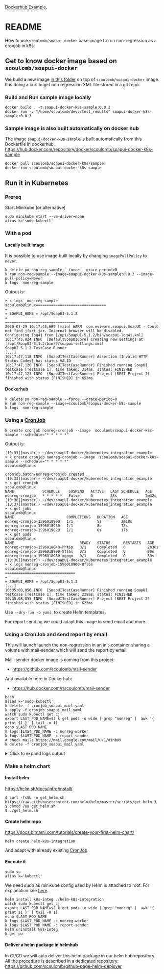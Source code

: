 [Dockerhub Example](https://hub.docker.com/r/scoulomb/soapui-docker-k8s-sample).

# README

How to use `scoulomb/soapui-docker` base image to run non-regression as a cronjob in k8s.


## Get to know docker image based on `scoulomb/soapui-docker`  

We build a new image [in this folder](./Dockerfile) on top of `scoulomb/soapui-docker` image.
It is doing a curl to get non regression XML file stored in a git repo. 

### Build and Run sample image locally

````shell script
docker build . -t soapui-docker-k8s-sample:0.0.3
docker run -v "/home/scoulomb/dev:/test_results" soapui-docker-k8s-sample:0.0.3 
````

### Sample image is also built automatically on docker hub 

The image `soapui-docker-k8s-sample` is built automatically from this Dockerfile in dockerhub.
https://hub.docker.com/repository/docker/scoulomb/soapui-docker-k8s-sample

<!--
sudo docker tag soapui-docker-k8s-sample scoulomb/soapui-docker-k8s-sample
docker login --username scoulomb
sudo docker push scoulomb/soapui-docker-k8s-sample

I had error: denied: requested access to the resource is denied

So use dockerhub build:
> https://hub.docker.com/repository/docker/scoulomb/soapui-docker-k8s-sample/builds/edit
Dockerfile location: Dockerfile
Build context: /kubernetes_integration_example
if error login/logout in UI
--> 

````shell script
docker pull scoulomb/soapui-docker-k8s-sample
docker run scoulomb/soapui-docker-k8s-sample
````

## Run it in Kubernetes

### Prereq

Start Minikube (or alternative)

````shell script
sudo minikube start --vm-driver=none
alias k='sudo kubectl'
````

### With a pod 

#### Locally built image
 
It is possible to use image built locally by changing `imagePullPolicy` to `never`.

````shell script
k delete po non-reg-sample --force --grace-period=0
k run non-reg-sample --image=soapui-docker-k8s-sample:0.0.3 --image-pull-policy=Never
k logs  non-reg-sample
````

<!--
I had made a stupid mistake here making me crazy:
`k run non-reg-sample run --image=soapui-docker-k8s-sample:0.0.3 --image-pull-policy=Never``
run twice, it was overriding the command
-->

Output is:

````shell script
➤ k logs  non-reg-sample                                                                                                                                                      scoulomb@linux================================
=
= SOAPUI_HOME = /opt/SoapUI-5.1.2
=
================================
2020-07-29 10:17:45,689 [main] WARN  com.eviware.soapui.SoapUI - Could not find jfxrt.jar. Internal browser will be disabled.
Configuring log4j from [/opt/SoapUI-5.1.2/bin/soapui-log4j.xml]
10:17:45,824 INFO  [DefaultSoapUICore] Creating new settings at [/opt/SoapUI-5.1.2/bin/?/soapui-settings.xml]
SoapUI 5.1.2 TestCase Runner
[...]
10:17:47,118 INFO  [SoapUITestCaseRunner] Assertion [Invalid HTTP Status Codes] has status VALID
10:17:47,120 INFO  [SoapUITestCaseRunner] Finished running SoapUI testcase [TestCase 1], time taken: 314ms, status: FINISHED
10:17:47,123 INFO  [SoapUITestCaseRunner] Project [REST Project 2] finished with status [FINISHED] in 653ms
````



#### Dockerhub

````shell script
k delete po non-reg-sample --force --grace-period=0
k run non-reg-sample --image=scoulomb/soapui-docker-k8s-sample
k logs  non-reg-sample
````

### Using a [CronJob](https://github.com/scoulomb/myk8s/blob/master/Master-Kubectl/1-kubectl-create-explained-ressource-derived-from-pod.md#create-a-cronjob)

````shell script
k create cronjob nonreg-cronjob --image  scoulomb/soapui-docker-k8s-sample --schedule="* * * * *"  
````

Output is:

````shell script
[10:33][master]⚡ ~/dev/soapUI-docker/kubernetes_integration_example
➤ k create cronjob nonreg-cronjob --image  scoulomb/soapui-docker-k8s-sample --schedule="* * * * *"                                                                           scoulomb@linux

cronjob.batch/nonreg-cronjob created
[10:33][master]⚡ ~/dev/soapUI-docker/kubernetes_integration_example
➤ k get cronjob                                                                                                                                                               scoulomb@linux
NAME             SCHEDULE    SUSPEND   ACTIVE   LAST SCHEDULE   AGE
nonreg-cronjob   * * * * *   False     0        28s             2m32s
[10:36][master]⚡ ~/dev/soapUI-docker/kubernetes_integration_example
[10:37][master]⚡ ~/dev/soapUI-docker/kubernetes_integration_example
➤ k get jobs                                                                                                                                                                  scoulomb@linux
NAME                        COMPLETIONS   DURATION   AGE
nonreg-cronjob-1596018900   1/1           5s         2m18s
nonreg-cronjob-1596018960   1/1           8s         78s
nonreg-cronjob-1596019020   1/1           6s         17s
➤ k get pods                                                                                                                                                                  scoulomb@linux
NAME                              READY   STATUS      RESTARTS   AGE
nonreg-cronjob-1596018840-hht6p   0/1     Completed   0          2m30s
nonreg-cronjob-1596018900-8fl6s   0/1     Completed   0          90s
nonreg-cronjob-1596018960-xgpgn   0/1     Completed   0          30s
[10:36][master]⚡ ~/dev/soapUI-docker/kubernetes_integration_example
➤ k logs nonreg-cronjob-1596018900-8fl6s                                                                                                                                      scoulomb@linux
================================
=
= SOAPUI_HOME = /opt/SoapUI-5.1.2
[...]
10:35:08,850 INFO  [SoapUITestCaseRunner] Finished running SoapUI testcase [TestCase 1], time taken: 239ms, status: FINISHED
10:35:08,855 INFO  [SoapUITestCaseRunner] Project [REST Project 2] finished with status [FINISHED] in 623ms
````

Use `--dry-run -o yaml`, to create Helm templates.
 
For report sending we could adapt this image to send email and more.

<!--
I am not sure using fluentd logger to access report would work as job is ephemeral
https://github.com/scoulomb/myk8s/blob/6e6de11afe4fd78b761d785ecab80de021b7814e/Volumes/fluentd-tutorial.md
-->



### Using a CronJob and send report by email

This will launch launch the non-regression in an init-container sharing a volume with mail-sender which will send the report by email.

Mail-sender docker image is coming from this project: 
- https://github.com/scoulomb/mail-sender

And available here in Dockerhub:
- https://hub.docker.com/r/scoulomb/mail-sender

````shell script
bash 
alias k='sudo kubectl'
k delete -f cronjob_soapui_mail.yaml
k apply -f cronjob_soapui_mail.yaml
watch sudo kubectl get cj
export LAST_POD_NAME=$( k get pods -o wide | grep "nonreg" |  awk '{ print $1 }' | tail -n 1)
echo $LAST_POD_NAME
k logs $LAST_POD_NAME -c nonreg-worker
k logs $LAST_POD_NAME -c report-sender
# check mail: https://mail.google.com/mail/u/1/#inbox
k delete -f cronjob_soapui_mail.yaml
````

<details>
  <summary>Click to expand logs output</summary>

````shell script
[vagrant@archlinux kubernetes_integration_example]$ k logs $LAST_POD_NAME -c nonreg-worker
================================
=
= SOAPUI_HOME = /opt/SoapUI-5.1.2
=
================================
2020-07-31 11:45:06,843 [main] WARN  com.eviware.soapui.SoapUI - Could not find jfxrt.jar. Internal browser will be disabled.
Configuring log4j from [/opt/SoapUI-5.1.2/bin/soapui-log4j.xml]
11:45:06,980 INFO  [DefaultSoapUICore] Creating new settings at [/opt/SoapUI-5.1.2/bin/?/soapui-settings.xml]
SoapUI 5.1.2 TestCase Runner
[...]
11:45:08,156 DEBUG [SoapUIMultiThreadedHttpConnectionManager$SoapUIDefaultClientConnection] Sending request: GET / HTTP/1.1
11:45:08,253 DEBUG [SoapUIMultiThreadedHttpConnectionManager$SoapUIDefaultClientConnection] Receiving response: HTTP/1.1 200 OK
11:45:08,259 DEBUG [HttpClientSupport$SoapUIHttpClient] Connection can be kept alive indefinitely
11:45:08,452 INFO  [SoapUITestCaseRunner] Assertion [Invalid HTTP Status Codes] has status VALID
11:45:08,455 INFO  [SoapUITestCaseRunner] Finished running SoapUI testcase [TestCase 1], time taken: 308ms, status: FINISHED
11:45:08,455 INFO  [SoapUITestCaseRunner] Project [REST Project 2] finished with status [FINISHED] in 721ms


[vagrant@archlinux kubernetes_integration_example]$ k logs $LAST_POD_NAME -c report-sender
robot.deploy@gmail.com
Credential provided
Content-Type: multipart/mixed; boundary="===============3640955436807624254=="
MIME-Version: 1.0
From: robot.deploy@gmail.com
To: robot.deploy@gmail.com
Date: Fri, 31 Jul 2020 11:45:12 +0000
Subject: non reg results

--===============3640955436807624254==
Content-Type: text/plain; charset="us-ascii"
MIME-Version: 1.0
Content-Transfer-Encoding: 7bit

Find attached the report
--===============3640955436807624254==
Content-Type: application/octet-stream; Name="test_case_run_log_report.xml"
MIME-Version: 1.0
Content-Transfer-Encoding: base64
Content-Disposition: attachment; filename="test_case_run_log_report.xml"

PD94bWwgdmVyc2lvbj0iMS4wIiBlbmNvZGluZz0iVVRGLTgiPz4KPGNvbjp0ZXN0Q2FzZVJ1bkxv
ZyB0ZXN0Q2FzZT0iVGVzdENhc2UgMSIgdGltZVRha2VuPSIzMDgiIHN0YXR1cz0iRklOSVNIRUQi
IHRpbWVTdGFtcD0iMjAyMC0wNy0zMSAxMTo0NTowNyIgeG1sbnM6Y29uPSJodHRwOi8vZXZpd2Fy
ZS5jb20vc29hcHVpL2NvbmZpZyI+PGNvbjp0ZXN0Q2FzZVJ1bkxvZ1Rlc3RTdGVwIG5hbWU9IlJF
U1QgUmVxdWVzdCIgdGltZVRha2VuPSIzMDgiIHN0YXR1cz0iT0siIHRpbWVzdGFtcD0iMjAyMC0w
Ny0zMSAxMTo0NTowOCIgZW5kcG9pbnQ9Imh0dHA6Ly93d3cuZ29vZ2xlLmZyLyIgaHR0cFN0YXR1
cz0iMjAwIiBjb250ZW50TGVuZ3RoPSIxMjY5OCIgcmVhZFRpbWU9IjEwMSIgdG90YWxUaW1lPSIy
ODIiIGRuc1RpbWU9IjYzIiBjb25uZWN0VGltZT0iMTA5IiB0aW1lVG9GaXJzdEJ5dGU9Ijk3IiBo
dHRwTWV0aG9kPSJHRVQiIGlwQWRkcmVzcz0iIi8+PC9jb246dGVzdENhc2VSdW5Mb2c+

--===============3640955436807624254==--

sent

````  

</details>


### Make a helm chart 

#### Install helm 
https://helm.sh/docs/intro/install/

````shell script
$ curl -fsSL -o get_helm.sh https://raw.githubusercontent.com/helm/helm/master/scripts/get-helm-3
$ chmod 700 get_helm.sh
$ ./get_helm.sh
````

#### Create helm repo


https://docs.bitnami.com/tutorials/create-your-first-helm-chart/

````shell script
helm create helm-k8s-integration
````

And adapt with already existing [CronJob](./cronjob_soapui_mail.yaml).

#### Execute it

````shell script
sudo su
alias k='kubectl'
````

We need sudo as minikube config used by Helm is attached to root.
For explanation see [here](https://github.com/scoulomb/myk8s/blob/master/Master-Kubectl/kube-config.md).

````shell script
helm install k8s-integ ./helm-k8s-integration
watch sudo kubectl get cj
export LAST_POD_NAME=$( k get pods -o wide | grep "nonreg" |  awk '{ print $1 }' | tail -n 1)
echo $LAST_POD_NAME
k logs $LAST_POD_NAME -c nonreg-worker
k logs $LAST_POD_NAME -c report-sender
helm uninstall k8s-integ
k get po
````

#### Deliver a helm package in helmhub

In CI/CD we will auto deliver this helm package in our helm hub repository.
All the procedure is described in a dedicated repository:
https://github.com/scoulomb/github-page-helm-deployer